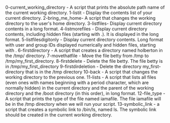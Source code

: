 0-current_working_directory -  A script that prints the absolute path name of the current working directory.
1-listit - Display the contents list of your current directory.
2-bring_me_home- A script that changes the working directory to the user's home directory.
3-listfiles- Display current directory contents in a long format.
4-listmorefiles - Display current directory contents, including hidden files (starting with .). It is displayed in the long format.
5-listfilesdigitonly - Display current directory contents. Long format with user and group IDs displayed numerically and hidden files, starting with .
6-firstdirectory - A script that creates a directory named holberton in the /tmp/ directory.
7-movethatfile - Move the file betty from /tmp to /tmp/my_first_directory.
8-firstdelete - Delete the file betty. The file betty is in /tmp/my_first_directory
9-firstdirdeletion - Delete the directory my_first-directory that is in the /tmp directory
10-back - A script that changes the working directory to the previous one.
11-lists - A script that lists all files (even ones with names beginning with a period character, which are normally hidden) in the current directory and the parent of the working directory and the /boot directory (in this order), in long format.
12-file_type - A script that prints the type of the file named iamafile. The file iamafile will be in the /tmp directory when we will run your script.
13-symbolic_link - a script that creates a symbolic link to /bin/ls, named ls. The symbolic link should be created in the current working directory.
